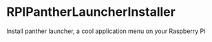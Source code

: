 # RPIPantherLauncherInstaller
Install panther launcher, a cool application menu on your Raspberry Pi
